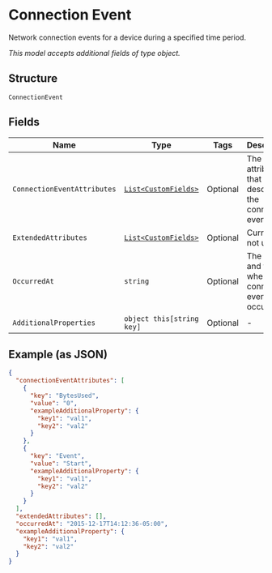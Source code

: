 
# Connection Event

Network connection events for a device during a specified time period.

*This model accepts additional fields of type object.*

## Structure

`ConnectionEvent`

## Fields

| Name | Type | Tags | Description |
|  --- | --- | --- | --- |
| `ConnectionEventAttributes` | [`List<CustomFields>`](../../doc/models/custom-fields.md) | Optional | The attributes that describe the connection event. |
| `ExtendedAttributes` | [`List<CustomFields>`](../../doc/models/custom-fields.md) | Optional | Currently not used. |
| `OccurredAt` | `string` | Optional | The date and time when the connection event occured. |
| `AdditionalProperties` | `object this[string key]` | Optional | - |

## Example (as JSON)

```json
{
  "connectionEventAttributes": [
    {
      "key": "BytesUsed",
      "value": "0",
      "exampleAdditionalProperty": {
        "key1": "val1",
        "key2": "val2"
      }
    },
    {
      "key": "Event",
      "value": "Start",
      "exampleAdditionalProperty": {
        "key1": "val1",
        "key2": "val2"
      }
    }
  ],
  "extendedAttributes": [],
  "occurredAt": "2015-12-17T14:12:36-05:00",
  "exampleAdditionalProperty": {
    "key1": "val1",
    "key2": "val2"
  }
}
```

